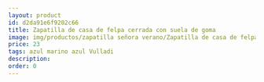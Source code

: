 ```yaml
---
layout: product
id: d2da91e6f9202c66
title: Zapatilla de casa de felpa cerrada con suela de goma
image: img/productos/zapatilla señora verano/Zapatilla de casa de felpa cerrada con suela de goma=23=azul marino azul Vulladi.webp
price: 23
tags: azul marino azul Vulladi
description: 
order: 0
---
```

